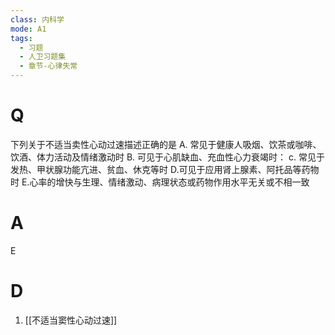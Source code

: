 ```yaml
---
class: 内科学
mode: A1
tags:
  - 习题
  - 人卫习题集
  - 章节-心律失常
---
```


# Q
下列关于不适当卖性心动过速描述正确的是
A. 常见于健康人吸烟、饮茶或咖啡、饮酒、体力活动及情绪激动时
B. 可见于心肌缺血、充血性心力衰竭时：
c. 常见于发热、甲状腺功能亢进、贫血、休克等时
D.可见于应用肾上腺素、阿托品等药物时
E.心率的增快与生理、情绪激动、病理状态或药物作用水平无关或不相一致
# A
E
# D
1. [[不适当窦性心动过速]]